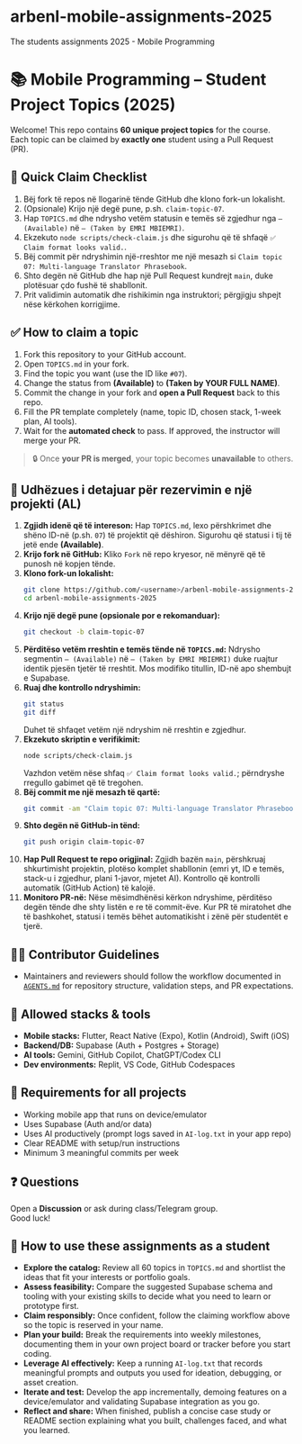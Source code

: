 # arbenl-mobile-assignments-2025
The students assignments 2025 - Mobile Programming

# 📚 Mobile Programming – Student Project Topics (2025)

Welcome! This repo contains **60 unique project topics** for the course.  
Each topic can be claimed by **exactly one** student using a Pull Request (PR).

## 🚀 Quick Claim Checklist

1. Bëj fork të repos në llogarinë tënde GitHub dhe klono fork-un lokalisht.
2. (Opsionale) Krijo një degë pune, p.sh. `claim-topic-07`.
3. Hap `TOPICS.md` dhe ndrysho vetëm statusin e temës së zgjedhur nga `— (Available)` në `— (Taken by EMRI MBIEMRI)`.
4. Ekzekuto `node scripts/check-claim.js` dhe sigurohu që të shfaqë `✅ Claim format looks valid.`.
5. Bëj commit për ndryshimin një-rreshtor me një mesazh si `Claim topic 07: Multi-language Translator Phrasebook`.
6. Shto degën në GitHub dhe hap një Pull Request kundrejt `main`, duke plotësuar çdo fushë të shabllonit.
7. Prit validimin automatik dhe rishikimin nga instruktori; përgjigju shpejt nëse kërkohen korrigjime.

## ✅ How to claim a topic

1) Fork this repository to your GitHub account.  
2) Open `TOPICS.md` in your fork.  
3) Find the topic you want (use the ID like `#07`).  
4) Change the status from **(Available)** to **(Taken by YOUR FULL NAME)**.  
5) Commit the change in your fork and **open a Pull Request** back to this repo.  
6) Fill the PR template completely (name, topic ID, chosen stack, 1-week plan, AI tools).  
7) Wait for the **automated check** to pass. If approved, the instructor will merge your PR.

> 🔒 Once **your PR is merged**, your topic becomes **unavailable** to others.

## 🧭 Udhëzues i detajuar për rezervimin e një projekti (AL)

1. **Zgjidh idenë që të intereson:** Hap `TOPICS.md`, lexo përshkrimet dhe shëno ID-në (p.sh. `07`) të projektit që dëshiron. Sigurohu që statusi i tij të jetë ende **(Available)**.
2. **Krijo fork në GitHub:** Kliko `Fork` në repo kryesor, në mënyrë që të punosh në kopjen tënde.
3. **Klono fork-un lokalisht:**  
   ```bash
   git clone https://github.com/<username>/arbenl-mobile-assignments-2025.git
   cd arbenl-mobile-assignments-2025
   ```
4. **Krijo një degë pune (opsionale por e rekomanduar):**  
   ```bash
   git checkout -b claim-topic-07
   ```
5. **Përditëso vetëm rreshtin e temës tënde në `TOPICS.md`:** Ndrysho segmentin `— (Available)` në `— (Taken by EMRI MBIEMRI)` duke ruajtur identik pjesën tjetër të rreshtit. Mos modifiko titullin, ID-në apo shembujt e Supabase.
6. **Ruaj dhe kontrollo ndryshimin:**  
   ```bash
   git status
   git diff
   ```
   Duhet të shfaqet vetëm një ndryshim në rreshtin e zgjedhur.
7. **Ekzekuto skriptin e verifikimit:**  
   ```bash
   node scripts/check-claim.js
   ```
   Vazhdon vetëm nëse shfaq `✅ Claim format looks valid.`; përndryshe rregullo gabimet që të tregohen.
8. **Bëj commit me një mesazh të qartë:**  
   ```bash
   git commit -am "Claim topic 07: Multi-language Translator Phrasebook"
   ```
9. **Shto degën në GitHub-in tënd:**  
   ```bash
   git push origin claim-topic-07
   ```
10. **Hap Pull Request te repo origjinal:** Zgjidh bazën `main`, përshkruaj shkurtimisht projektin, plotëso komplet shabllonin (emri yt, ID e temës, stack-u i zgjedhur, plani 1-javor, mjetet AI). Kontrollo që kontrolli automatik (GitHub Action) të kalojë.
11. **Monitoro PR-në:** Nëse mësimdhënësi kërkon ndryshime, përditëso degën tënde dhe shty listën e re të commit-ëve. Kur PR të miratohet dhe të bashkohet, statusi i temës bëhet automatikisht i zënë për studentët e tjerë.

## 🧑‍💻 Contributor Guidelines

- Maintainers and reviewers should follow the workflow documented in [`AGENTS.md`](AGENTS.md) for repository structure, validation steps, and PR expectations.

## 🔧 Allowed stacks & tools

- **Mobile stacks:** Flutter, React Native (Expo), Kotlin (Android), Swift (iOS)  
- **Backend/DB:** Supabase (Auth + Postgres + Storage)  
- **AI tools:** Gemini, GitHub Copilot, ChatGPT/Codex CLI  
- **Dev environments:** Replit, VS Code, GitHub Codespaces

## 🧠 Requirements for all projects

- Working mobile app that runs on device/emulator  
- Uses Supabase (Auth and/or data)  
- Uses AI productively (prompt logs saved in `AI-log.txt` in your app repo)  
- Clear README with setup/run instructions  
- Minimum 3 meaningful commits per week

## ❓ Questions

Open a **Discussion** or ask during class/Telegram group.  
Good luck!

## 📘 How to use these assignments as a student

- **Explore the catalog:** Review all 60 topics in `TOPICS.md` and shortlist the ideas that fit your interests or portfolio goals.
- **Assess feasibility:** Compare the suggested Supabase schema and tooling with your existing skills to decide what you need to learn or prototype first.
- **Claim responsibly:** Once confident, follow the claiming workflow above so the topic is reserved in your name.
- **Plan your build:** Break the requirements into weekly milestones, documenting them in your own project board or tracker before you start coding.
- **Leverage AI effectively:** Keep a running `AI-log.txt` that records meaningful prompts and outputs you used for ideation, debugging, or asset creation.
- **Iterate and test:** Develop the app incrementally, demoing features on a device/emulator and validating Supabase integration as you go.
- **Reflect and share:** When finished, publish a concise case study or README section explaining what you built, challenges faced, and what you learned.

